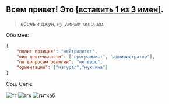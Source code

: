 ## Всем привет! Это [[вставить 1 из 3 имен]](https://github.com/dttric).
> *ебаный джун, ну умный типа, да.*

Обо мне:
```json
{
    "полит позиция": "нейтралитет",
    "вид деятельности": ["программист", "администратор"],
    "по вопросам религии": "не верю",
    "ориентация": ["натурал","мужчина"]
}
```

Соц. Сети:

[![тг](https://badgen.net/static/telegram/@dknsilent?icon&label)](https://t.me/dknsilent) [![тгк](https://badgen.net/static/telegram/%D0%B3%D1%80%D1%8F%D0%B7%D0%BD%D0%BE%D0%B5%20%D0%B1%D0%B5%D0%BB%D1%8C%D0%B5%20%D0%BB%D1%8F%D0%B3%D1%83%D1%88%D0%BA%D0%B8?icon&label)](https://t.me/dknshitpost) [![гитхаб](https://badgen.net/static/github/dttric/gray?icon&label)](https://github.com/dttric)